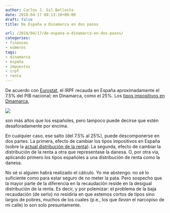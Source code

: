 ```yaml
---
author: Carlos J. Gil Bellosta
date: 2018-04-17 08:13:10+00:00
draft: false
title: De España a Dinamarca en dos pasos

url: /2018/04/17/de-espana-a-dinamarca-en-dos-pasos/
categories:
- finanzas
- números
tags:
- dinamarca
- españa
- impuestos
- irpf
- renta
---
```


De acuerdo con [Eurostat](http://ec.europa.eu/eurostat/statistics-explained/index.php/Tax_revenue_statistics), el IRPF recauda en España aproximadamente el 7.5% del PIB nacional; en Dinamarca, como el 25%. Los [tipos impositivos en Dinamarca](https://home.kpmg.com/xx/en/home/insights/2011/12/Denmark-income-tax.html),

![](/wp-uploads/2018/04/impuestos_dinamarca.png)

son más altos que los españoles, pero tampoco puede decirse que estén desaforadamente por encima.

En cualquier caso, ese salto (del 7.5% al 25%), puede descomponerse en dos partes. La primera, efecto de cambiar los tipos impositivos en España (sobre la [actual distribución de la renta](http://nadaesgratis.es/visual/de-la-renta-de-los-ricos-y-de-los-pobres)). La segunda, efecto de cambiar la distribución de la renta a otra que representase la danesa. O, por otra vía, aplicando primero los tipos españoles a una distribución de renta como la danesa.

No sé si alguien habrá realizado el cálculo. Yo me abstengo: no sé lo suficiente como para estar seguro de no meter la pata. Pero sospecho que la mayor parte de la diferencia en la recaudación reside en la desigual distribución de la renta. Es decir, y por polemizar: el problema de la baja recaudación (de serlo) no residiría en que estemos cortos de tipos sino largos de pobres, muchos de los cuales (p.e., los que _llevan_ el narcopiso de mi calle) lo son solo presuntamente.
